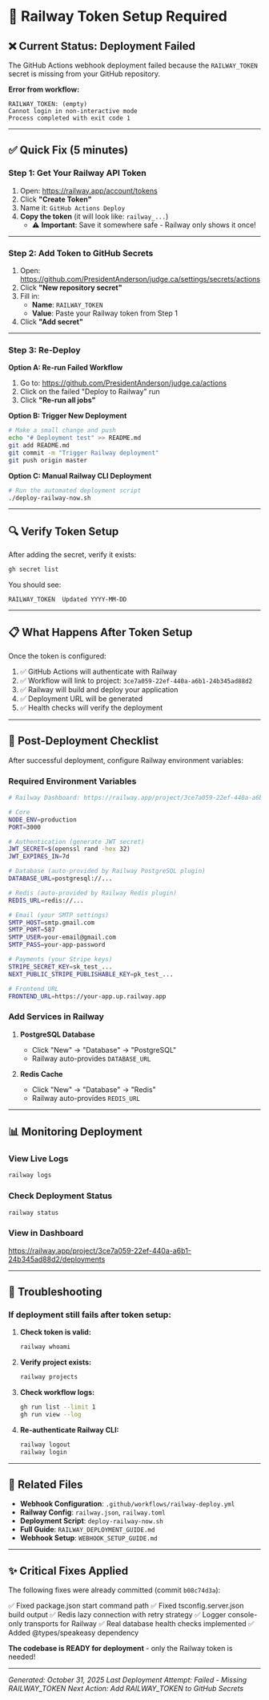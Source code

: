 # 🔑 Railway Token Setup Required

## ❌ Current Status: Deployment Failed

The GitHub Actions webhook deployment failed because the `RAILWAY_TOKEN` secret is missing from your GitHub repository.

**Error from workflow:**
```
RAILWAY_TOKEN: (empty)
Cannot login in non-interactive mode
Process completed with exit code 1
```

---

## ✅ Quick Fix (5 minutes)

### Step 1: Get Your Railway API Token

1. Open: https://railway.app/account/tokens
2. Click **"Create Token"**
3. Name it: `GitHub Actions Deploy`
4. **Copy the token** (it will look like: `railway_...`)
   - ⚠️ **Important**: Save it somewhere safe - Railway only shows it once!

---

### Step 2: Add Token to GitHub Secrets

1. Open: https://github.com/PresidentAnderson/judge.ca/settings/secrets/actions
2. Click **"New repository secret"**
3. Fill in:
   - **Name**: `RAILWAY_TOKEN`
   - **Value**: Paste your Railway token from Step 1
4. Click **"Add secret"**

---

### Step 3: Re-Deploy

**Option A: Re-run Failed Workflow**
1. Go to: https://github.com/PresidentAnderson/judge.ca/actions
2. Click on the failed "Deploy to Railway" run
3. Click **"Re-run all jobs"**

**Option B: Trigger New Deployment**
```bash
# Make a small change and push
echo "# Deployment test" >> README.md
git add README.md
git commit -m "Trigger Railway deployment"
git push origin master
```

**Option C: Manual Railway CLI Deployment**
```bash
# Run the automated deployment script
./deploy-railway-now.sh
```

---

## 🔍 Verify Token Setup

After adding the secret, verify it exists:

```bash
gh secret list
```

You should see:
```
RAILWAY_TOKEN  Updated YYYY-MM-DD
```

---

## 📋 What Happens After Token Setup

Once the token is configured:

1. ✅ GitHub Actions will authenticate with Railway
2. ✅ Workflow will link to project: `3ce7a059-22ef-440a-a6b1-24b345ad88d2`
3. ✅ Railway will build and deploy your application
4. ✅ Deployment URL will be generated
5. ✅ Health checks will verify the deployment

---

## 🚀 Post-Deployment Checklist

After successful deployment, configure Railway environment variables:

### Required Environment Variables

```bash
# Railway Dashboard: https://railway.app/project/3ce7a059-22ef-440a-a6b1-24b345ad88d2/variables

# Core
NODE_ENV=production
PORT=3000

# Authentication (generate JWT secret)
JWT_SECRET=$(openssl rand -hex 32)
JWT_EXPIRES_IN=7d

# Database (auto-provided by Railway PostgreSQL plugin)
DATABASE_URL=postgresql://...

# Redis (auto-provided by Railway Redis plugin)
REDIS_URL=redis://...

# Email (your SMTP settings)
SMTP_HOST=smtp.gmail.com
SMTP_PORT=587
SMTP_USER=your-email@gmail.com
SMTP_PASS=your-app-password

# Payments (your Stripe keys)
STRIPE_SECRET_KEY=sk_test_...
NEXT_PUBLIC_STRIPE_PUBLISHABLE_KEY=pk_test_...

# Frontend URL
FRONTEND_URL=https://your-app.up.railway.app
```

### Add Services in Railway

1. **PostgreSQL Database**
   - Click "New" → "Database" → "PostgreSQL"
   - Railway auto-provides `DATABASE_URL`

2. **Redis Cache**
   - Click "New" → "Database" → "Redis"
   - Railway auto-provides `REDIS_URL`

---

## 📊 Monitoring Deployment

### View Live Logs
```bash
railway logs
```

### Check Deployment Status
```bash
railway status
```

### View in Dashboard
https://railway.app/project/3ce7a059-22ef-440a-a6b1-24b345ad88d2/deployments

---

## 🐛 Troubleshooting

### If deployment still fails after token setup:

1. **Check token is valid:**
   ```bash
   railway whoami
   ```

2. **Verify project exists:**
   ```bash
   railway projects
   ```

3. **Check workflow logs:**
   ```bash
   gh run list --limit 1
   gh run view --log
   ```

4. **Re-authenticate Railway CLI:**
   ```bash
   railway logout
   railway login
   ```

---

## 📁 Related Files

- **Webhook Configuration**: `.github/workflows/railway-deploy.yml`
- **Railway Config**: `railway.json`, `railway.toml`
- **Deployment Script**: `deploy-railway-now.sh`
- **Full Guide**: `RAILWAY_DEPLOYMENT_GUIDE.md`
- **Webhook Setup**: `WEBHOOK_SETUP_GUIDE.md`

---

## ✨ Critical Fixes Applied

The following fixes were already committed (commit `b08c74d3a`):

✅ Fixed package.json start command path
✅ Fixed tsconfig.server.json build output
✅ Redis lazy connection with retry strategy
✅ Logger console-only transports for Railway
✅ Real database health checks implemented
✅ Added @types/speakeasy dependency

**The codebase is READY for deployment** - only the Railway token is needed!

---

*Generated: October 31, 2025*
*Last Deployment Attempt: Failed - Missing RAILWAY_TOKEN*
*Next Action: Add RAILWAY_TOKEN to GitHub Secrets*
